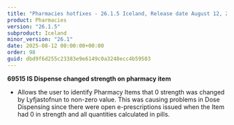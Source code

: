 ```yaml
---
title: "Pharmacies hotfixes - 26.1.5 Iceland, Release date August 12, 2025 - Hotfixes"
product: Pharmacies
version: "26.1.5"
subproduct: Iceland
minor_version: "26.1"
date: 2025-08-12 00:00:00+00:00
order: 98
guid: dbd9f6d255c23383e9e6149c0a3248ecc4b59503
---
```


<strong>69515 IS Dispense changed strength on pharmacy item</strong>
<ul><li>Allows the user to identify Pharmacy Items that 0 strength was changed by Lyfjastofnun to non-zero value. This was causing problems in Dose Dispensing since there were open e-prescriptions issued when the Item had 0 in strength and all quantities calculated in pills.</li></ul>
